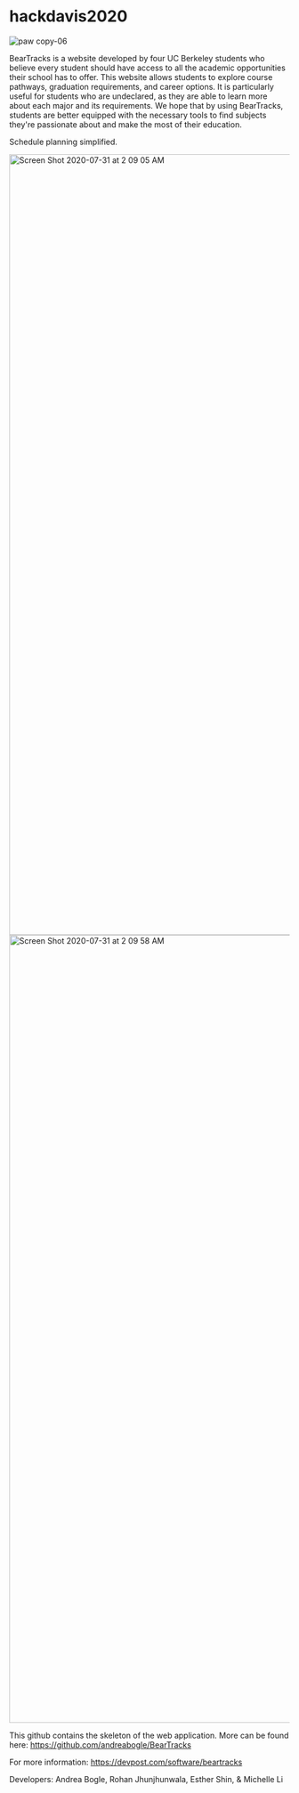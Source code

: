 # hackdavis2020

![paw copy-06](https://user-images.githubusercontent.com/46742484/89020520-e62f1880-d2d3-11ea-8a65-990a781c3add.png)

BearTracks is a website developed by four UC Berkeley students who believe every student 
should have access to all the academic opportunities their school has to offer. This 
website allows students to explore course pathways, graduation requirements, and career 
options. It is particularly useful for students who are undeclared, as they are able to 
learn more about each major and its requirements. We hope that by using BearTracks, 
students are better equipped with the necessary tools to find subjects they're passionate 
about and make the most of their education.

Schedule planning simplified.

<img width="1403" alt="Screen Shot 2020-07-31 at 2 09 05 AM" src="https://user-images.githubusercontent.com/46742484/89020200-630dc280-d2d3-11ea-9c25-4d555aefa5d4.png">

<img width="1416" alt="Screen Shot 2020-07-31 at 2 09 58 AM" src="https://user-images.githubusercontent.com/46742484/89020273-7de03700-d2d3-11ea-9975-ce43adc5966c.png">

This github contains the skeleton of the web application. 
More can be found here: https://github.com/andreabogle/BearTracks

For more information: https://devpost.com/software/beartracks

Developers: Andrea Bogle, Rohan Jhunjhunwala, Esther Shin, & Michelle Li

